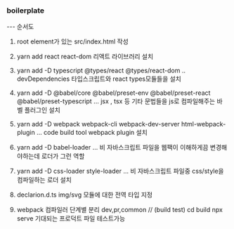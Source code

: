 ### boilerplate

--- 순서도

1. root element가 있는 src/index.html 작성

2. yarn add react react-dom 리액트 라이브러리 설치

3. yarn add -D typescript @types/react @types/react-dom .. devDependencies 타입스크립트와 react types모듈들을 설치

4. yarn add -D @babel/core @babel/preset-env @babel/preset-react @babel/preset-typescript ... jsx , tsx 등 기타 문법들을 js로 컴파일해주는 바벨 플러그인 설치

5. yarn add -D webpack webpack-cli webpack-dev-server html-webpack-plugin ... code build tool webpack plugin 설치

6. yarn add -D babel-loader ... 비 자바스크립트 파일을 웹팩이 이해하게끔 변경해야하는데 로더가 그런 역할

7. yarn add -D css-loader style-loader ... 비 자바스크립트 파일중 css/style을 컴파일하는 로더 설치

8. declarion.d.ts img/svg 모듈에 대한 전역 타입 지정

9. webpack 컴파일러 단계별 분리 dev,pr,common // (build test) cd build npx serve 기대되는 프로덕트 파일 테스트가능
